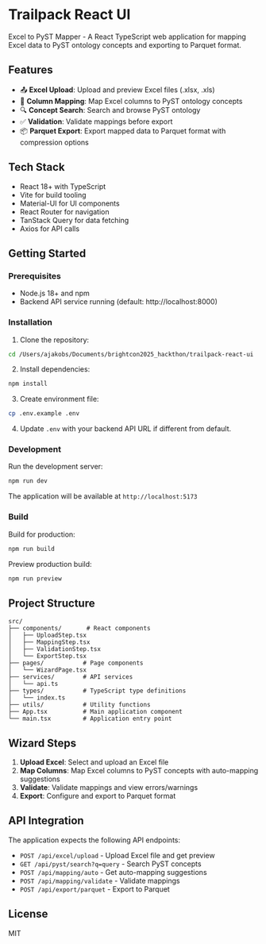 # Trailpack React UI

Excel to PyST Mapper - A React TypeScript web application for mapping Excel data to PyST ontology concepts and exporting to Parquet format.

## Features

- 📤 **Excel Upload**: Upload and preview Excel files (.xlsx, .xls)
- 🔗 **Column Mapping**: Map Excel columns to PyST ontology concepts
- 🔍 **Concept Search**: Search and browse PyST ontology
- ✅ **Validation**: Validate mappings before export
- 📦 **Parquet Export**: Export mapped data to Parquet format with compression options

## Tech Stack

- React 18+ with TypeScript
- Vite for build tooling
- Material-UI for UI components
- React Router for navigation
- TanStack Query for data fetching
- Axios for API calls

## Getting Started

### Prerequisites

- Node.js 18+ and npm
- Backend API service running (default: http://localhost:8000)

### Installation

1. Clone the repository:
```bash
cd /Users/ajakobs/Documents/brightcon2025_hackthon/trailpack-react-ui
```

2. Install dependencies:
```bash
npm install
```

3. Create environment file:
```bash
cp .env.example .env
```

4. Update `.env` with your backend API URL if different from default.

### Development

Run the development server:
```bash
npm run dev
```

The application will be available at `http://localhost:5173`

### Build

Build for production:
```bash
npm run build
```

Preview production build:
```bash
npm run preview
```

## Project Structure

```
src/
├── components/       # React components
│   ├── UploadStep.tsx
│   ├── MappingStep.tsx
│   ├── ValidationStep.tsx
│   └── ExportStep.tsx
├── pages/           # Page components
│   └── WizardPage.tsx
├── services/        # API services
│   └── api.ts
├── types/           # TypeScript type definitions
│   └── index.ts
├── utils/           # Utility functions
├── App.tsx          # Main application component
└── main.tsx         # Application entry point
```

## Wizard Steps

1. **Upload Excel**: Select and upload an Excel file
2. **Map Columns**: Map Excel columns to PyST concepts with auto-mapping suggestions
3. **Validate**: Validate mappings and view errors/warnings
4. **Export**: Configure and export to Parquet format

## API Integration

The application expects the following API endpoints:

- `POST /api/excel/upload` - Upload Excel file and get preview
- `GET /api/pyst/search?q=query` - Search PyST concepts
- `POST /api/mapping/auto` - Get auto-mapping suggestions
- `POST /api/mapping/validate` - Validate mappings
- `POST /api/export/parquet` - Export to Parquet

## License

MIT
